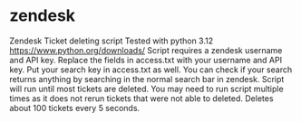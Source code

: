 # zendesk
Zendesk Ticket deleting script
Tested with python 3.12 https://www.python.org/downloads/
Script requires a zendesk username and API key. Replace the fields in access.txt with your username and API key. 
Put your search key in access.txt as well. You can check if your search returns anything by searching in the normal search bar in zendesk. 
Script will run until most tickets are deleted. You may need to run script multiple times as it does not rerun tickets that were not able to deleted. Deletes about 100 tickets every 5 seconds. 

